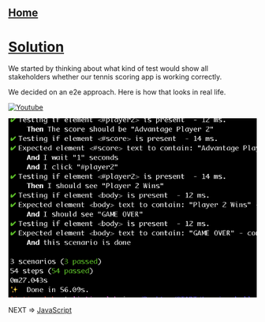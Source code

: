 
## [Home](./index.md)

# [Solution](https://github.com/listingslab-software/tennis-challenge-sydney/solution.html)

We started by thinking about what kind of test would show all  
stakeholders whether our tennis scoring app is working correctly.  

We decided on an e2e approach. Here is how that looks in real life.  

[![Youtube](https://listingslab.io/wp-content/uploads/2019/02/youtube.png)](https://www.youtube.com/watch?v=Ia9ut7T7oc0)

![Tennis Feature Pass](./img/Tennis-Feature-Pass.png)

NEXT => [JavaScript](https://listingslab-software.github.io/tennis-challenge-sydney/javascript.html)